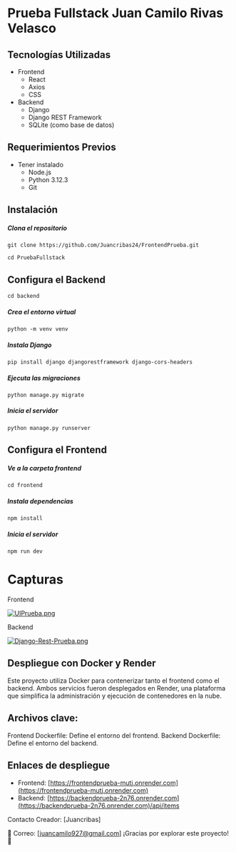 # Prueba Fullstack Juan Camilo Rivas Velasco

## Tecnologías Utilizadas

+ Frontend
    + React
    + Axios
    + CSS
+ Backend
	* Django
	* Django REST Framework
	* SQLite (como base de datos)

## Requerimientos Previos

+ Tener instalado
    + Node.js
    + Python 3.12.3
    + Git

## Instalación
##### Clona el repositorio
`git clone https://github.com/Juancribas24/FrontendPrueba.git`

`cd PruebaFullstack`

## Configura el Backend
`cd backend`

##### Crea el entorno virtual
`python -m venv venv`

##### Instala Django
`pip install django djangorestframework django-cors-headers`

##### Ejecuta las migraciones
`python manage.py migrate`

##### Inicia el servidor
`python manage.py runserver`

## Configura el Frontend
##### Ve a la carpeta frontend
`cd frontend`

##### Instala dependencias
`npm install`

##### Inicia el servidor
`npm run dev`


# Capturas
Frontend

[![UIPrueba.png](https://i.postimg.cc/9F4PrV0X/UIPrueba.png)](https://postimg.cc/fJNSrGY1)

Backend

[![Django-Rest-Prueba.png](https://i.postimg.cc/J49NXgHN/Django-Rest-Prueba.png)](https://postimg.cc/TpJ5Mt91)  

## Despliegue con Docker y Render
Este proyecto utiliza Docker para contenerizar tanto el frontend como el backend. Ambos servicios fueron desplegados en Render, una plataforma que simplifica la administración y ejecución de contenedores en la nube.

## Archivos clave:
Frontend Dockerfile: Define el entorno del frontend.
Backend Dockerfile: Define el entorno del backend.

## Enlaces de despliegue
- Frontend: [https://frontendprueba-mutj.onrender.com](https://frontendprueba-mutj.onrender.com)
- Backend: [https://backendprueba-2n76.onrender.com](https://backendprueba-2n76.onrender.com)/api/items


Contacto Creador: [Juancribas]

📧 Correo: [juancamilo927@gmail.com]
¡Gracias por explorar este proyecto! 🚀
